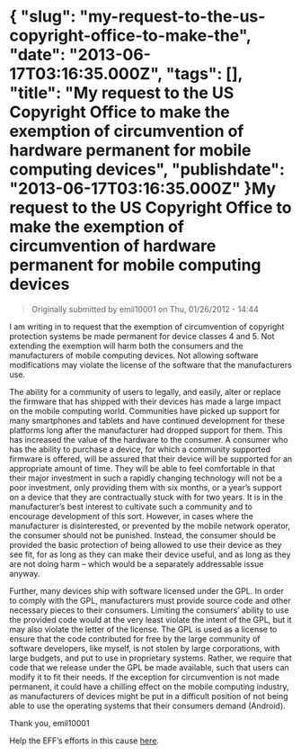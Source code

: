 {
    "slug": "my-request-to-the-us-copyright-office-to-make-the",
    "date": "2013-06-17T03:16:35.000Z",
    "tags": [],
    "title": "My request to the US Copyright Office to make the exemption of circumvention of hardware permanent for mobile computing devices",
    "publishdate": "2013-06-17T03:16:35.000Z"
}My request to the US Copyright Office to make the exemption of circumvention of hardware permanent for mobile computing devices
===============================================================================================================================




<blockquote>
  <p>Originally submitted by emil10001 on Thu, 01/26/2012 - 14:44</p>
</blockquote>

<p>I am writing in to request that the exemption of circumvention of copyright protection systems be made permanent for device classes 4 and 5. Not extending the exemption will harm both the consumers and the manufacturers of mobile computing devices. Not allowing software modifications may violate the license of the software that the manufacturers use.</p>

<p>The ability for a community of users to legally, and easily, alter or replace the firmware that has shipped with their devices has made a large impact on the mobile computing world. Communities have picked up support for many smartphones and tablets and have continued development for these platforms long after the manufacturer had dropped support for them. This has increased the value of the hardware to the consumer. A consumer who has the ability to purchase a device, for which a community supported firmware is offered, will be assured that their device will be supported for an appropriate amount of time. They will be able to feel comfortable in that their major investment in such a rapidly changing technology will not be a poor investment, only providing them with six months, or a year’s support on a device that they are contractually stuck with for two years. It is in the manufacturer’s best interest to cultivate such a community and to encourage development of this sort. However, in cases where the manufacturer is disinterested, or prevented by the mobile network operator, the consumer should not be punished. Instead, the consumer should be provided the basic protection of being allowed to use their device as they see fit, for as long as they can make their device useful, and as long as they are not doing harm – which would be a separately addressable issue anyway.</p>

<p>Further, many devices ship with software licensed under the GPL. In order to comply with the GPL, manufacturers must provide source code and other necessary pieces to their consumers. Limiting the consumers’ ability to use the provided code would at the very least violate the intent of the GPL, but it may also violate the letter of the license. The GPL is used as a license to ensure that the code contributed for free by the large community of software developers, like myself, is not stolen by large corporations, with large budgets, and put to use in proprietary systems. Rather, we require that code that we release under the GPL be made available, such that users can modify it to fit their needs. If the exception for circumvention is not made permanent, it could have a chilling effect on the mobile computing industry, as manufacturers of devices might be put in a difficult position of not being able to use the operating systems that their consumers demand (Android).</p>

<p>Thank you,
emil10001</p>

<p>Help the EFF&rsquo;s efforts in this cause <a href="https://www.eff.org/pages/jailbreaking-not-crime-tell-copyright-office-free-your-devices" target="_blank">here</a>.</p>
